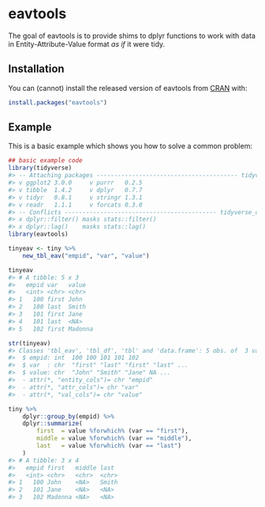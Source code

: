 
<!-- README.md is generated from README.Rmd. Please edit that file -->

# eavtools

The goal of eavtools is to provide shims to dplyr functions to work with
data in Entity-Attribute-Value format *as if* it were tidy.

## Installation

You can (cannot) install the released version of eavtools from
[CRAN](https://CRAN.R-project.org) with:

``` r
install.packages("eavtools")
```

## Example

This is a basic example which shows you how to solve a common problem:

``` r
## basic example code
library(tidyverse)
#> -- Attaching packages ---------------------------------------- tidyverse 1.2.1 --
#> v ggplot2 3.0.0     v purrr   0.2.5
#> v tibble  1.4.2     v dplyr   0.7.7
#> v tidyr   0.8.1     v stringr 1.3.1
#> v readr   1.1.1     v forcats 0.3.0
#> -- Conflicts ------------------------------------------- tidyverse_conflicts() --
#> x dplyr::filter() masks stats::filter()
#> x dplyr::lag()    masks stats::lag()
library(eavtools)

tinyeav <- tiny %>%
    new_tbl_eav("empid", "var", "value")

tinyeav
#> # A tibble: 5 x 3
#>   empid var   value  
#>   <int> <chr> <chr>  
#> 1   100 first John   
#> 2   100 last  Smith  
#> 3   101 first Jane   
#> 4   101 last  <NA>   
#> 5   102 first Madonna
```

``` r
str(tinyeav)
#> Classes 'tbl_eav', 'tbl_df', 'tbl' and 'data.frame': 5 obs. of  3 variables:
#>  $ empid: int  100 100 101 101 102
#>  $ var  : chr  "first" "last" "first" "last" ...
#>  $ value: chr  "John" "Smith" "Jane" NA ...
#>  - attr(*, "entity_cols")= chr "empid"
#>  - attr(*, "attr_cols")= chr "var"
#>  - attr(*, "val_cols")= chr "value"
```

``` r
tiny %>%
    dplyr::group_by(empid) %>%
    dplyr::summarize(
        first  = value %forwhich% (var == "first"),
        middle = value %forwhich% (var == "middle"),
        last   = value %forwhich% (var == "last")
    )
#> # A tibble: 3 x 4
#>   empid first   middle last 
#>   <int> <chr>   <chr>  <chr>
#> 1   100 John    <NA>   Smith
#> 2   101 Jane    <NA>   <NA> 
#> 3   102 Madonna <NA>   <NA>
```
